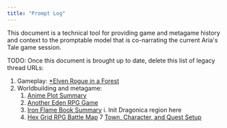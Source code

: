 ```yaml
---
title: "Prompt Log"
---
```


This document is a technical tool for providing game and metagame history and context to the promptable model that is co-narrating the current Aria's Tale game session.

TODO: Once this document is brought up to date, delete this list of legacy thread URLs:

1. Gameplay: [\*Elven Rogue in a Forest](https://chat.openai.com/c/907da6b9-cb2b-49e7-a1c0-1df4a274a9aa)
2. Worldbuilding and metagame:
   1. [Anime Plot Summary](https://chat.openai.com/share/6c36dd57-84db-4b27-8fe9-40b7c939f610)
   2. [Another Eden RPG Game](https://chat.openai.com/share/45281eb2-5bca-4a2f-b974-2ba405e46707)
   3. [Iron Flame Book Summary](https://chat.openai.com/c/4f6ee9e8-0e99-42af-a5a6-dcd4b1b9fc41)
      i. Init Dragonica region here
   4. [Hex Grid RPG Battle Map](https://chat.openai.com/c/e20991cb-de81-42a7-9466-58354c0ed22b)
      7 [Town, Character, and Quest Setup](https://chat.openai.com/share/9bb91cf2-1037-482b-aed6-13964456ac69)
